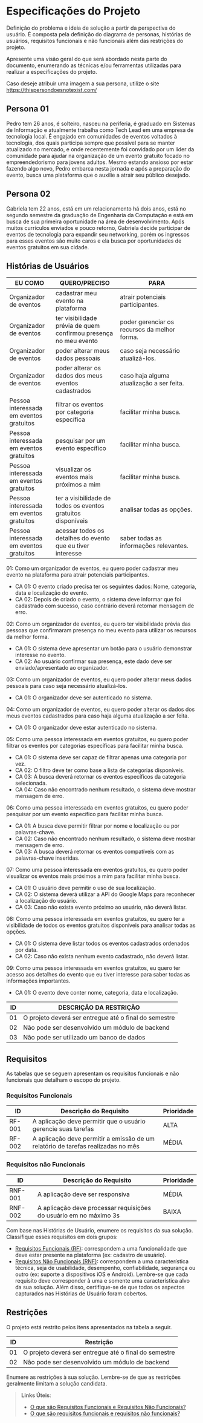 # Especificações do Projeto

Definição do problema e ideia de solução a partir da perspectiva do usuário. É composta pela definição do  diagrama de personas, histórias de usuários, requisitos funcionais e não funcionais além das restrições do projeto.

Apresente uma visão geral do que será abordado nesta parte do documento, enumerando as técnicas e/ou ferramentas utilizadas para realizar a especificações do projeto.

Caso deseje atribuir uma imagem a sua persona, utilize o site https://thispersondoesnotexist.com/

## Persona 01

Pedro tem 26 anos, é solteiro, nasceu na periferia, é graduado em Sistemas de Informação e atualmente trabalha como Tech Lead em uma empresa de tecnologia local. É engajado em comunidades de eventos voltados à tecnologia, dos quais participa sempre que possível para se manter atualizado no mercado, e onde recentemente foi convidado por um líder da comunidade para ajudar na organização de um evento gratuito focado no empreendedorismo para jovens adultos. Mesmo estando ansioso por estar fazendo algo novo, Pedro embarca nesta jornada e após a preparação do evento, busca uma plataforma que o auxilie a atrair seu público desejado.

## Persona 02

Gabriela tem 22 anos, está em um relacionamento há dois anos, está no segundo semestre da graduação de Engenharia da Computação e está em busca de sua primeira oportunidade na área de desenvolvimento. Após muitos currículos enviados e pouco retorno, Gabriela decide participar de eventos de tecnologia para expandir seu networking, porém os ingressos para esses eventos são muito caros e ela busca por oportunidades de eventos gratuitos em sua cidade. 


## Histórias de Usuários
| EU COMO | QUERO/PRECISO | PARA |
| --- | --- | --- |
| Organizador de eventos | cadastrar meu evento na plataforma | atrair potenciais participantes. |
| Organizador de eventos | ter visibilidade prévia de quem confirmou presença no meu evento | poder gerenciar os recursos da melhor forma. |
| Organizador de eventos | poder alterar meus dados pessoais | caso seja necessário atualizá-los. |
| Organizador de eventos | poder alterar os dados dos meus eventos cadastrados | caso haja alguma atualização a ser feita. |
| Pessoa interessada em eventos gratuitos | filtrar os eventos por categoria específica | facilitar minha busca. |
| Pessoa interessada em eventos gratuitos | pesquisar por um evento específico | facilitar minha busca. |
| Pessoa interessada em eventos gratuitos | visualizar os eventos mais próximos a mim | facilitar minha busca. |
| Pessoa interessada em eventos gratuitos | ter a visibilidade de todos os eventos gratuitos disponíveis | analisar todas as opções. |
| Pessoa interessada em eventos gratuitos | acessar todos os detalhes do evento que eu tiver interesse | saber todas as informações relevantes. |

01: Como um organizador de eventos, eu quero poder cadastrar meu evento na plataforma para
atrair potenciais participantes.
- CA 01: O evento criado precisa ter os seguintes dados: Nome, categoria, data e localização
do evento.
- CA 02: Depois de criado o evento, o sistema deve informar que foi cadastrado com
sucesso, caso contrário deverá retornar mensagem de erro.

02: Como um organizador de eventos, eu quero ter visibilidade prévia das pessoas que
confirmaram presença no meu evento para utilizar os recursos da melhor forma.
- CA 01: O sistema deve apresentar um botão para o usuário demonstrar interesse no
evento.
- CA 02: Ao usuário confirmar sua presença, este dado deve ser enviado/apresentado ao
organizador.

03: Como um organizador de eventos, eu quero poder alterar meus dados pessoais para caso
seja necessário atualizá-los.
- CA 01: O organizador deve ser autenticado no sistema.
  
04: Como um organizador de eventos, eu quero poder alterar os dados dos meus eventos
cadastrados para caso haja alguma atualização a ser feita.
- CA 01: O organizador deve estar autenticado no sistema.
  
05: Como uma pessoa interessada em eventos gratuitos, eu quero poder filtrar os eventos por
categorias específicas para facilitar minha busca.
- CA 01: O sistema deve ser capaz de filtrar apenas uma categoria por vez.
- CA 02: O filtro deve ter como base a lista de categorias disponíveis.
- CA 03: A busca deverá retornar os eventos específicos da categoria selecionada.
- CA 04: Caso não encontrado nenhum resultado, o sistema deve mostrar mensagem de
erro.

06: Como uma pessoa interessada em eventos gratuitos, eu quero poder pesquisar por um
evento específico para facilitar minha busca.
- CA 01: A busca deve permitir filtrar por nome e localização ou por palavras-chave.
- CA 02: Caso não encontrado nenhum resultado, o sistema deve mostrar mensagem de
erro.
- CA 03: A busca deverá retornar os eventos compatíveis com as palavras-chave inseridas.
  
07: Como uma pessoa interessada em eventos gratuitos, eu quero poder visualizar os eventos
mais próximos a mim para facilitar minha busca.
- CA 01: O usuário deve permitir o uso de sua localização.
- CA 02: O sistema deverá utilizar a API do Google Maps para reconhecer a localização do
usuário.
- CA 03: Caso não exista evento próximo ao usuário, não deverá listar.
  
08: Como uma pessoa interessada em eventos gratuitos, eu quero ter a visibilidade de todos os
eventos gratuitos disponíveis para analisar todas as opções.
- CA 01: O sistema deve listar todos os eventos cadastrados ordenados por data.
- CA 02: Caso não exista nenhum evento cadastrado, não deverá listar.
  
09: Como uma pessoa interessada em eventos gratuitos, eu quero ter acesso aos detalhes do
evento que eu tiver interesse para saber todas as informações importantes.
- CA 01: O evento deve conter nome, categoria, data e localização.

| ID | DESCRIÇÃO DA RESTRIÇÃO |
| --- | --- |
| 01 | O projeto deverá ser entregue até o final do semestre |
| 02 | Não pode ser desenvolvido um módulo de backend |
| 03 | Não pode ser utilizado um banco de dados |

## Requisitos

As tabelas que se seguem apresentam os requisitos funcionais e não funcionais que detalham o escopo do projeto.

### Requisitos Funcionais

|ID    | Descrição do Requisito  | Prioridade | 
|------|-----------------------------------------|----| 
|RF-001| A aplicação deve permitir que o usuário gerencie suas tarefas | ALTA |  
|RF-002| A aplicação deve permitir a emissão de um relatório de tarefas realizadas no mês   | MÉDIA | 


### Requisitos não Funcionais

|ID     | Descrição do Requisito  |Prioridade |
|-------|-------------------------|----|
|RNF-001| A aplicação deve ser responsiva | MÉDIA | 
|RNF-002| A aplicação deve processar requisições do usuário em no máximo 3s |  BAIXA | 

Com base nas Histórias de Usuário, enumere os requisitos da sua solução. Classifique esses requisitos em dois grupos:

- [Requisitos Funcionais
 (RF)](https://pt.wikipedia.org/wiki/Requisito_funcional):
 correspondem a uma funcionalidade que deve estar presente na
  plataforma (ex: cadastro de usuário).
- [Requisitos Não Funcionais
  (RNF)](https://pt.wikipedia.org/wiki/Requisito_n%C3%A3o_funcional):
  correspondem a uma característica técnica, seja de usabilidade,
  desempenho, confiabilidade, segurança ou outro (ex: suporte a
  dispositivos iOS e Android).
Lembre-se que cada requisito deve corresponder à uma e somente uma
característica alvo da sua solução. Além disso, certifique-se de que
todos os aspectos capturados nas Histórias de Usuário foram cobertos.

## Restrições

O projeto está restrito pelos itens apresentados na tabela a seguir.

|ID| Restrição                                             |
|--|-------------------------------------------------------|
|01| O projeto deverá ser entregue até o final do semestre |
|02| Não pode ser desenvolvido um módulo de backend        |


Enumere as restrições à sua solução. Lembre-se de que as restrições geralmente limitam a solução candidata.

> **Links Úteis**:
> - [O que são Requisitos Funcionais e Requisitos Não Funcionais?](https://codificar.com.br/requisitos-funcionais-nao-funcionais/)
> - [O que são requisitos funcionais e requisitos não funcionais?](https://analisederequisitos.com.br/requisitos-funcionais-e-requisitos-nao-funcionais-o-que-sao/)
